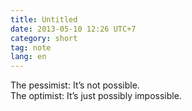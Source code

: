 ```yaml
---
title: Untitled
date: 2013-05-10 12:26 UTC+7
category: short
tag: note
lang: en
---
```


The pessimist: It’s not possible.  
The optimist: It’s just possibly impossible.

